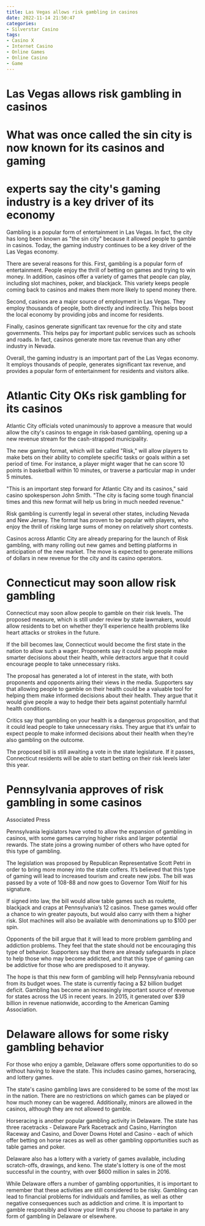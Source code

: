 ```yaml
---
title: Las Vegas allows risk gambling in casinos
date: 2022-11-14 21:50:47
categories:
- Silverstar Casino
tags:
- Casino X
- Internet Casino
- Online Games
- Online Casino
- Game
---
```



#  Las Vegas allows risk gambling in casinos

#   What was once called the sin city is now known for its casinos and gaming

#   experts say the city's gaming industry is a key driver of its economy

Gambling is a popular form of entertainment in Las Vegas. In fact, the city has long been known as "the sin city" because it allowed people to gamble in casinos. Today, the gaming industry continues to be a key driver of the Las Vegas economy.

There are several reasons for this. First, gambling is a popular form of entertainment. People enjoy the thrill of betting on games and trying to win money. In addition, casinos offer a variety of games that people can play, including slot machines, poker, and blackjack. This variety keeps people coming back to casinos and makes them more likely to spend money there.

Second, casinos are a major source of employment in Las Vegas. They employ thousands of people, both directly and indirectly. This helps boost the local economy by providing jobs and income for residents.

Finally, casinos generate significant tax revenue for the city and state governments. This helps pay for important public services such as schools and roads. In fact, casinos generate more tax revenue than any other industry in Nevada.

Overall, the gaming industry is an important part of the Las Vegas economy. It employs thousands of people, generates significant tax revenue, and provides a popular form of entertainment for residents and visitors alike.

#  Atlantic City OKs risk gambling for its casinos

Atlantic City officials voted unanimously to approve a measure that would allow the city's casinos to engage in risk-based gambling, opening up a new revenue stream for the cash-strapped municipality.

The new gaming format, which will be called "Risk," will allow players to make bets on their ability to complete specific tasks or goals within a set period of time. For instance, a player might wager that he can score 10 points in basketball within 10 minutes, or traverse a particular map in under 5 minutes.

"This is an important step forward for Atlantic City and its casinos," said casino spokesperson John Smith. "The city is facing some tough financial times and this new format will help us bring in much needed revenue."

Risk gambling is currently legal in several other states, including Nevada and New Jersey. The format has proven to be popular with players, who enjoy the thrill of risking large sums of money on relatively short contests.

Casinos across Atlantic City are already preparing for the launch of Risk gambling, with many rolling out new games and betting platforms in anticipation of the new market. The move is expected to generate millions of dollars in new revenue for the city and its casino operators.

#  Connecticut may soon allow risk gambling

Connecticut may soon allow people to gamble on their risk levels. The proposed measure, which is still under review by state lawmakers, would allow residents to bet on whether they’ll experience health problems like heart attacks or strokes in the future.

If the bill becomes law, Connecticut would become the first state in the nation to allow such a wager. Proponents say it could help people make smarter decisions about their health, while detractors argue that it could encourage people to take unnecessary risks.

The proposal has generated a lot of interest in the state, with both proponents and opponents airing their views in the media. Supporters say that allowing people to gamble on their health could be a valuable tool for helping them make informed decisions about their health. They argue that it would give people a way to hedge their bets against potentially harmful health conditions.

Critics say that gambling on your health is a dangerous proposition, and that it could lead people to take unnecessary risks. They argue that it’s unfair to expect people to make informed decisions about their health when they’re also gambling on the outcome.

The proposed bill is still awaiting a vote in the state legislature. If it passes, Connecticut residents will be able to start betting on their risk levels later this year.

#  Pennsylvania approves of risk gambling in some casinos

Associated Press

Pennsylvania legislators have voted to allow the expansion of gambling in casinos, with some games carrying higher risks and larger potential rewards. The state joins a growing number of others who have opted for this type of gambling.

The legislation was proposed by Republican Representative Scott Petri in order to bring more money into the state coffers. It’s believed that this type of gaming will lead to increased tourism and create new jobs. The bill was passed by a vote of 108-88 and now goes to Governor Tom Wolf for his signature.

If signed into law, the bill would allow table games such as roulette, blackjack and craps at Pennsylvania’s 12 casinos. These games would offer a chance to win greater payouts, but would also carry with them a higher risk. Slot machines will also be available with denominations up to $100 per spin.

Opponents of the bill argue that it will lead to more problem gambling and addiction problems. They feel that the state should not be encouraging this type of behavior. Supporters say that there are already safeguards in place to help those who may become addicted, and that this type of gaming can be addictive for those who are predisposed to it anyway.

The hope is that this new form of gambling will help Pennsylvania rebound from its budget woes. The state is currently facing a $2 billion budget deficit. Gambling has become an increasingly important source of revenue for states across the US in recent years. In 2015, it generated over $39 billion in revenue nationwide, according to the American Gaming Association.

#  Delaware allows for some risky gambling behavior

For those who enjoy a gamble, Delaware offers some opportunities to do so without having to leave the state. This includes casino games, horseracing, and lottery games.

The state's casino gambling laws are considered to be some of the most lax in the nation. There are no restrictions on which games can be played or how much money can be wagered. Additionally, minors are allowed in the casinos, although they are not allowed to gamble.

Horseracing is another popular gambling activity in Delaware. The state has three racetracks - Delaware Park Racetrack and Casino, Harrington Raceway and Casino, and Dover Downs Hotel and Casino - each of which offer betting on horse races as well as other gambling opportunities such as table games and poker.

Delaware also has a lottery with a variety of games available, including scratch-offs, drawings, and keno. The state's lottery is one of the most successful in the country, with over $600 million in sales in 2016.

While Delaware offers a number of gambling opportunities, it is important to remember that these activities are still considered to be risky. Gambling can lead to financial problems for individuals and families, as well as other negative consequences such as addiction and crime. It is important to gamble responsibly and know your limits if you choose to partake in any form of gambling in Delaware or elsewhere.
